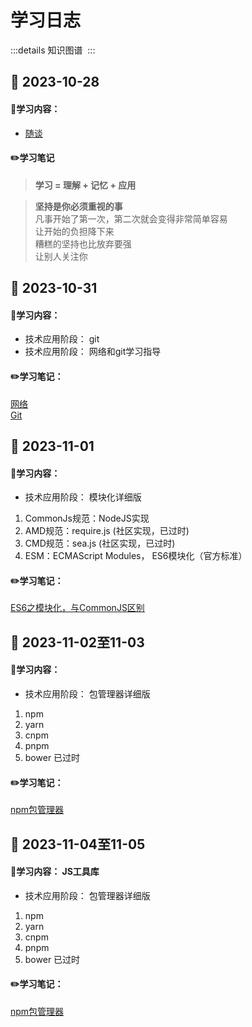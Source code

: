 # 学习日志

:::details 知识图谱
<img :src="$withBase('/img/duyi.jpg')" alt="" width="width: 70%;"/>
:::

## 📆 2023-10-28 
#### 📒学习内容： 
- [随谈](https://ke.qq.com/course/2144831/8652044116212287#term_id=102247018)

#### ✏️学习笔记
> **学习 = 理解 + 记忆  + 应用**

> **坚持是你必须重视的事**  
> 凡事开始了第一次，第二次就会变得非常简单容易  
> 让开始的负担降下来  
> 糟糕的坚持也比放弃要强  
> 让别人关注你  


## 📆 2023-10-31
#### 📒学习内容： 
- 技术应用阶段： git
- 技术应用阶段： 网络和git学习指导


#### ✏️学习笔记：  

[网络](https://langzikp.gitee.io/blog/network/01.html#%E5%88%86%E5%B1%82%E6%A8%A1%E5%9E%8B)  
[Git](https://langzikp.gitee.io/blog/git/)

## 📆 2023-11-01
#### 📒学习内容： 
- 技术应用阶段： 模块化详细版  
1. CommonJs规范：NodeJS实现    
2. AMD规范：require.js   (社区实现，已过时)  
3. CMD规范：sea.js   (社区实现，已过时)   
4. ESM：ECMAScript Modules， ES6模块化（官方标准）



#### ✏️学习笔记：
[ES6之模块化，与CommonJS区别](https://langzikp.gitee.io/blog/javascript/ES6/18-ES6%E4%B9%8BExport%E5%92%8CImport.html)  

## 📆 2023-11-02至11-03
#### 📒学习内容： 
- 技术应用阶段： 包管理器详细版
1. npm    
2. yarn
3. cnpm 
4. pnpm  
5. bower 已过时

#### ✏️学习笔记：
[npm包管理器](https://langzikp.gitee.io/blog/nodejs/npm.html)


## 📆 2023-11-04至11-05
#### 📒学习内容： JS工具库
- 技术应用阶段： 包管理器详细版
1. npm    
2. yarn
3. cnpm 
4. pnpm  
5. bower 已过时

#### ✏️学习笔记：
[npm包管理器](https://langzikp.gitee.io/blog/nodejs/npm.html)


